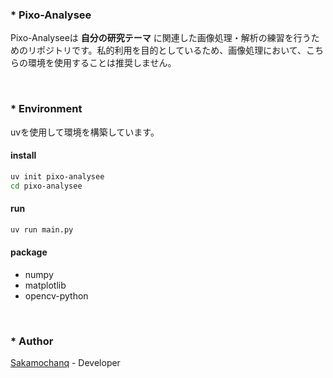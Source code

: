 ### * Pixo-Analysee

Pixo-Analyseeは **自分の研究テーマ** に関連した画像処理・解析の練習を行うためのリポジトリです。私的利用を目的としているため、画像処理において、こちらの環境を使用することは推奨しません。

<br>


### * Environment

uvを使用して環境を構築しています。


#### install

```bash
uv init pixo-analysee
cd pixo-analysee
```

#### run

```bash
uv run main.py
```

#### package

* numpy
* matplotlib
* opencv-python

<br>

### * Author

[Sakamochanq](https://github.com/Sakamochanq) - Developer